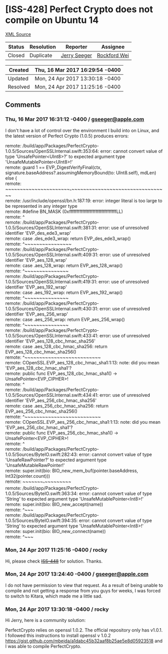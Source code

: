 # [ISS-428] Perfect Crypto does not compile on Ubuntu 14

[XML Source](../xml/ISS-428.xml)
<p></p>





Status|Resolution|Reporter|Assignee
------|----------|--------|--------
Closed|Duplicate|[Jerry Seeger](gseeger@apple.com)|[Rockford Wei]($rocky)





Created|Thu, 16 Mar 2017 16:29:54 -0400
-------|--------------
Updated|Mon, 24 Apr 2017 13:30:18 -0400
Resolved|Mon, 24 Apr 2017 11:25:16 -0400


## Comments




### Thu, 16 Mar 2017 16:31:12 -0400 / gseeger@apple.com 

<p><p>I don't have a lot of control over the environment I build into on Linux, and the latest version of Perfect Crypto (1.0.5) produces errors:</p>

<p>remote: /build/app/Packages/PerfectCrypto-1.0.5/Sources/OpenSSLInternal.swift:353:64: error: cannot convert value of type 'UnsafePointer&lt;UInt8&gt;?' to expected argument type 'UnsafeMutablePointer&lt;UInt8&gt;!'<br/>
remote:                 guard 1 == EVP_DigestVerifyFinal(ctx, signature.baseAddress?.assumingMemoryBound(to: UInt8.self), mdLen) else {<br/>
remote:                                                       ~~~~~~~~~~~~~~~~~~~~~~<sub>^</sub>~~~~~~~~~~~~~~~~~~~~~~~~~~~~~~~~~<br/>
remote: /usr/include/openssl/bn.h:187:19: error: integer literal is too large to be represented in any integer type<br/>
remote: #define BN_MASK         (0xffffffffffffffffffffffffffffffffLL)<br/>
remote:                          ^<br/>
remote: /build/app/Packages/PerfectCrypto-1.0.5/Sources/OpenSSLInternal.swift:381:31: error: use of unresolved identifier 'EVP_des_ede3_wrap'<br/>
remote:                 case .des_ede3_wrap:    return EVP_des_ede3_wrap()<br/>
remote:                                                ^~~~~~~~~~~~~~~~~<br/>
remote: /build/app/Packages/PerfectCrypto-1.0.5/Sources/OpenSSLInternal.swift:409:31: error: use of unresolved identifier 'EVP_aes_128_wrap'<br/>
remote:                 case .aes_128_wrap:             return EVP_aes_128_wrap()<br/>
remote:                                                        ^~~~~~~~~~~~~~~~<br/>
remote: /build/app/Packages/PerfectCrypto-1.0.5/Sources/OpenSSLInternal.swift:419:31: error: use of unresolved identifier 'EVP_aes_192_wrap'<br/>
remote:                 case .aes_192_wrap:             return EVP_aes_192_wrap()<br/>
remote:                                                        ^~~~~~~~~~~~~~~~<br/>
remote: /build/app/Packages/PerfectCrypto-1.0.5/Sources/OpenSSLInternal.swift:430:31: error: use of unresolved identifier 'EVP_aes_256_wrap'<br/>
remote:                 case .aes_256_wrap:             return EVP_aes_256_wrap()<br/>
remote:                                                        ^~~~~~~~~~~~~~~~<br/>
remote: /build/app/Packages/PerfectCrypto-1.0.5/Sources/OpenSSLInternal.swift:433:41: error: use of unresolved identifier 'EVP_aes_128_cbc_hmac_sha256'<br/>
remote:                 case .aes_128_cbc_hmac_sha256:  return EVP_aes_128_cbc_hmac_sha256()<br/>
remote:                                                        ^~~~~~~~~~~~~~~~~~~~~~~~~~~<br/>
remote: COpenSSL.EVP_aes_128_cbc_hmac_sha1:1:13: note: did you mean 'EVP_aes_128_cbc_hmac_sha1'?<br/>
remote: public func EVP_aes_128_cbc_hmac_sha1() -&gt; UnsafePointer&lt;EVP_CIPHER&gt;!<br/>
remote:             ^<br/>
remote: /build/app/Packages/PerfectCrypto-1.0.5/Sources/OpenSSLInternal.swift:434:41: error: use of unresolved identifier 'EVP_aes_256_cbc_hmac_sha256'<br/>
remote:                 case .aes_256_cbc_hmac_sha256:  return EVP_aes_256_cbc_hmac_sha256()<br/>
remote:                                                        ^~~~~~~~~~~~~~~~~~~~~~~~~~~<br/>
remote: COpenSSL.EVP_aes_256_cbc_hmac_sha1:1:13: note: did you mean 'EVP_aes_256_cbc_hmac_sha1'?<br/>
remote: public func EVP_aes_256_cbc_hmac_sha1() -&gt; UnsafePointer&lt;EVP_CIPHER&gt;!<br/>
remote:             ^<br/>
remote: /build/app/Packages/PerfectCrypto-1.0.5/Sources/ByteIO.swift:282:43: error: cannot convert value of type 'UnsafeRawPointer?' to expected argument type 'UnsafeMutableRawPointer!'<br/>
remote:                 super.init(bio: BIO_new_mem_buf(pointer.baseAddress, Int32(pointer.count)))<br/>
remote:                                                 ~~~~~~~<sub>^</sub>~~~~~~~~~<br/>
remote: /build/app/Packages/PerfectCrypto-1.0.5/Sources/ByteIO.swift:363:34: error: cannot convert value of type 'String' to expected argument type 'UnsafeMutablePointer&lt;Int8&gt;!'<br/>
remote:                 super.init(bio: BIO_new_accept(name))<br/>
remote:                                                ^~~~<br/>
remote: /build/app/Packages/PerfectCrypto-1.0.5/Sources/ByteIO.swift:394:35: error: cannot convert value of type 'String' to expected argument type 'UnsafeMutablePointer&lt;Int8&gt;!'<br/>
remote:                 super.init(bio: BIO_new_connect(name))<br/>
remote:                                                 ^~~~</p></p>


### Mon, 24 Apr 2017 11:25:16 -0400 / rocky 

<p><p>Hi, please check <a href="http://jira.perfect.org:8080/browse/ISS-448" title="PerfectCrypto" class="issue-link" data-issue-key="ISS-448"><del>ISS-448</del></a> for solution. Thanks.</p></p>


### Mon, 24 Apr 2017 13:24:40 -0400 / gseeger@apple.com 

<p><p>I do not have permission to view that request. As a result of being unable to compile and not getting a response from you guys for weeks, I was forced to switch to Kitara, which made me a little sad.</p></p>


### Mon, 24 Apr 2017 13:30:18 -0400 / rocky 

<p><p>Hi Jerry, here is a community solution:</p>

<p>PerfectCrypto relies on openssl 1.0.2. The official repository only has v1.0.1. I followed this instructions to install openssl v 1.0.2 <a href="https://gist.github.com/mbejda/a1dabc45b32aaf8b25ae5e8d05923518" class="external-link" rel="nofollow">https://gist.github.com/mbejda/a1dabc45b32aaf8b25ae5e8d05923518</a> and I was able to compile PerfectCrypto.</p>

<p> </p></p>


